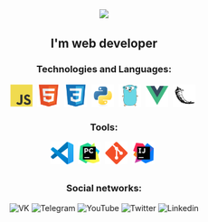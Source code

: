 <div align='center'>

<div>
    <img src='https://media3.giphy.com/media/v1.Y2lkPTc5MGI3NjExb3pya3IzNWRqdXpyb2VnMWtleTU4NmNvNGdxenY4bnIyNmQ0bGcxbSZlcD12MV9pbnRlcm5hbF9naWZfYnlfaWQmY3Q9dHM/B6wdZEDP2TXRkA83o5/giphy.webp' width='150px'>
</div>

## I'm web developer

### Technologies and Languages:

<div>
    <img src="https://github.com/devicons/devicon/blob/master/icons/javascript/javascript-original.svg" title="javascript" alt="javascript" width="40" height="40"/>&nbsp;
    <img src="https://github.com/devicons/devicon/blob/master/icons/html5/html5-original.svg" title="html5" alt="html5" width="40" height="40"/>&nbsp; 
    <img src="https://github.com/devicons/devicon/blob/master/icons/css3/css3-original.svg" title="css3" alt="css3" width="40" height="40"/>&nbsp; 
    <img src="https://github.com/devicons/devicon/blob/master/icons/python/python-original.svg" title="python" alt="python" width="40" height="40"/>&nbsp;          
    <img src="https://github.com/devicons/devicon/blob/master/icons/go/go-original.svg" title="go" alt="go" width="40" height="40"/>&nbsp;  
    <img src="https://github.com/devicons/devicon/blob/master/icons/vuejs/vuejs-original.svg" title="vuejs" alt="vuejs" width="40" height="40"/>&nbsp;     
    <img src="https://github.com/devicons/devicon/blob/master/icons/flask/flask-original.svg" title="flask" alt="flask" width="40" height="40"/>&nbsp;  
</div>

### Tools:

<div>
    <img src="https://github.com/devicons/devicon/blob/master/icons/vscode/vscode-original.svg" title="vscode" alt="vscode" width="40" height="40"/>&nbsp;
    <img src="https://github.com/devicons/devicon/blob/master/icons/pycharm/pycharm-original.svg" title="pycharm" alt="pycharm" width="40" height="40"/>&nbsp;
    <img src="https://github.com/devicons/devicon/blob/master/icons/git/git-original.svg" title="git" alt="git" width="40" height="40"/>&nbsp;
    <img src="https://github.com/devicons/devicon/blob/master/icons/intellij/intellij-original.svg" title="intellij" alt="intellij" width="40" height="40"/>&nbsp;
</div>

##

### Social networks:

![VK](https://img.shields.io/badge/Vkontakte-0277ff?style=for-the-badge&logo=VK)
![Telegram](https://img.shields.io/badge/Telegram-fff?style=for-the-badge&logo=Telegram)
![YouTube](https://img.shields.io/badge/YouTube-ff0000?style=for-the-badge&logo=YouTube)
![Twitter](https://img.shields.io/badge/Twitter-000?style=for-the-badge&logo=X)
![Linkedin](https://img.shields.io/badge/Linkedin-0077B5?style=for-the-badge&logo=Linkedin)

</div>
